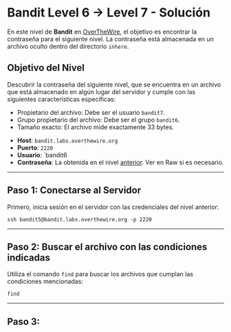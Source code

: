 # Bandit Level 6 -> Level 7 - Solución

En este nivel de **Bandit** en [OverTheWire](https://overthewire.org/wargames/bandit/bandit7.html), el objetivo es encontrar la contraseña para el siguiente nivel. La contraseña está almacenada en un archivo oculto dentro del directorio `inhere`.

## Objetivo del Nivel
Descubrir la contraseña del siguiente nivel, que se encuentra en un archivo que está almacenado en algún lugar del servidor y cumple con las siguientes características específicas:

* Propietario del archivo: Debe ser el usuario `bandit7`.
* Grupo propietario del archivo: Debe ser el grupo `bandit6`.
* Tamaño exacto: El archivo mide exactamente 33 bytes.

- **Host**: `bandit.labs.overthewire.org`
- **Puerto**: `2220`
- **Usuario**: `bandit6
- **Contraseña**: La obtenida en el nivel [anterior](/Bandit6/Readme.md). Ver en Raw si es necesario. <!-- HWasnPhtq9AVKe0dmk45nxy20cvUa6EG -->

---

## Paso 1: Conectarse al Servidor
Primero, inicia sesión en el servidor con las credenciales del nivel anterior:

```
ssh bandit5@bandit.labs.overthewire.org -p 2220
```

---

## Paso 2: Buscar el archivo con las condiciones indicadas
Utiliza el comando `find` para buscar los archivos que cumplan las condiciones mencionadas:

```
find
```

---

## Paso 3:
